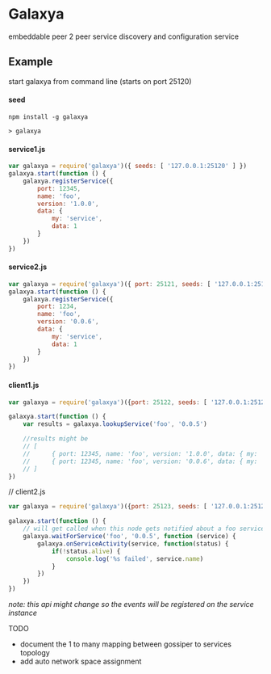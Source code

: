 # Galaxya

embeddable peer 2 peer service discovery and configuration service

## Example

start galaxya from command line (starts on port 25120)
#### seed
```
npm install -g galaxya

> galaxya
```

#### service1.js
```javascript
var galaxya = require('galaxya')({ seeds: [ '127.0.0.1:25120' ] })
galaxya.start(function () {
	galaxya.registerService({
		port: 12345,
		name: 'foo',
		version: '1.0.0',
		data: {
			my: 'service',
			data: 1
		}
	})
})
```

#### service2.js
```javascript
var galaxya = require('galaxya')({ port: 25121, seeds: [ '127.0.0.1:25120' ] }})
galaxya.start(function () {
	galaxya.registerService({
		port: 1234,
		name: 'foo',
		version: '0.0.6',
		data: {
			my: 'service',
			data: 1
		}
	})
})
```

#### client1.js
```javascript
var galaxya = require('galaxya')({port: 25122, seeds: [ '127.0.0.1:25121' ]})

galaxya.start(function () {
	var results = galaxya.lookupService('foo', '0.0.5')

	//results might be
	// [
	// 		{ port: 12345, name: 'foo', version: '1.0.0', data: { my: 'service', data: 1 }},
	//		{ port: 12345, name: 'foo', version: '0.0.6', data: { my: 'service', data: 1 }}
	// ]
})

```

// client2.js
```javascript
var galaxya = require('galaxya')({port: 25123, seeds: [ '127.0.0.1:25122' ]})

galaxya.start(function () {
	// will get called when this node gets notified about a foo service with version >= 0.0.5
	galaxya.waitForService('foo', '0.0.5', function (service) {
		galaxya.onServiceActivity(service, function(status) {
			if(!status.alive) {
				console.log('%s failed', service.name)
			}
		})
	})
})

```
_note: this api might change so the events will be registered on the service instance_

TODO
* document the 1 to many mapping between gossiper to services topology
* add auto network space assignment